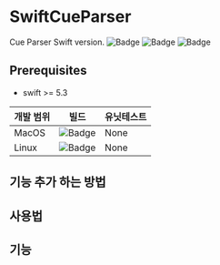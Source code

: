# SwiftCueParser
Cue Parser Swift version.
![Badge](https://img.shields.io/github/license/Piorosen/SwiftCueSheet)
![Badge](https://img.shields.io/github/v/release/Piorosen/SwiftCueSheet)
![Badge](https://img.shields.io/github/workflow/status/Piorosen/SwiftCueSheet/Build)

## Prerequisites
  * swift >= 5.3
  

개발 범위 | 빌드 | 유닛테스트
---|---|---
MacOS | ![Badge](https://action-badges.now.sh/Piorosen/SwiftCueSheet?action=macOS-Build) | None
Linux | ![Badge](https://action-badges.now.sh/Piorosen/SwiftCueSheet?action=ubuntu-Build) | None
 
## 기능 추가 하는 방법

## 사용법

## 기능

